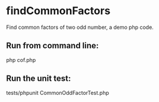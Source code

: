 # findCommonFactors
Find common factors of two odd number, a demo php code.

## Run from command line:
php cof.php

## Run the unit test:
tests/phpunit CommonOddFactorTest.php
